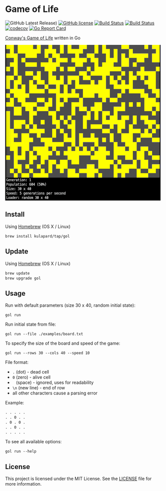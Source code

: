# Game of Life

![GitHub Latest Release)](https://img.shields.io/github/v/release/kulapard/gol?logo=github)
[![GitHub license](https://img.shields.io/badge/license-MIT-blue.svg)](https://github.com/kulapard/gol/blob/master/LICENSE)
[![Build Status](https://github.com/kulapard/gol/actions/workflows/ci.yml/badge.svg)](https://github.com/kulapard/gol/actions/workflows/release.yml)
[![Build Status](https://github.com/kulapard/gol/actions/workflows/release.yml/badge.svg)](https://github.com/kulapard/gol/actions/workflows/release.yml)
[![codecov](https://codecov.io/github/kulapard/gol/graph/badge.svg?token=Z9SAAI8VQ4)](https://codecov.io/github/kulapard/gol)
[![Go Report Card](https://goreportcard.com/badge/github.com/kulapard/gol)](https://goreportcard.com/report/github.com/kulapard/gol)

[Conway's Game of Life](https://en.wikipedia.org/wiki/Conway%27s_Game_of_Life) written in Go

![screencast](assets/gol_random_30x40.gif)

## Install ##

Using [Homebrew](https://brew.sh/) (OS X / Linux)

```shell
brew install kulapard/tap/gol
```

## Update ##

Using [Homebrew](https://brew.sh/) (OS X / Linux)

```shell
brew update
brew upgrade gol
```

## Usage ##

Run with default parameters (size 30 x 40, random initial state):

```shell
gol run
```

Run initial state from file:

```shell
gol run --file ./examples/board.txt
```

To specify the size of the board and speed of the game:

```shell
gol run --rows 30 --cols 40 --speed 10
```

File format:

- `.` (dot) - dead cell
- `0` (zero) - alive cell
- ` ` (space) - ignored, uses for readability
- `\n` (new line) - end of row
- all other characters cause a parsing error

Example:

```text
. . . . .
. . 0 . .
. 0 . 0 .
. . 0 . .
. . . . .
```

To see all available options:

```shell
gol run --help
```

## License ##

This project is licensed under the MIT License. See the [LICENSE](LICENSE) file for more information.

